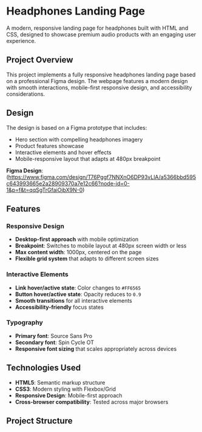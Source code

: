 # Headphones Landing Page

A modern, responsive landing page for headphones built with HTML and CSS, designed to showcase premium audio products with an engaging user experience.

## Project Overview

This project implements a fully responsive headphones landing page based on a professional Figma design. The webpage features a modern design with smooth interactions, mobile-first responsive design, and accessibility considerations.

## Design

The design is based on a Figma prototype that includes:
- Hero section with compelling headphones imagery
- Product features showcase
- Interactive elements and hover effects
- Mobile-responsive layout that adapts at 480px breakpoint

**Figma Design**: (https://www.figma.com/design/T76Pggf7NNXnO6DP93vLlA/a5366bbd595c643993665e2a28909370a7e12c66?node-id=0-1&p=f&t=qqSgTrGfaiOjbX9N-0)


## Features

### Responsive Design
- **Desktop-first approach** with mobile optimization
- **Breakpoint**: Switches to mobile layout at 480px screen width or less
- **Max content width**: 1000px, centered on the page
- **Flexible grid system** that adapts to different screen sizes

### Interactive Elements
- **Link hover/active state**: Color changes to `#FF6565`
- **Button hover/active state**: Opacity reduces to `0.9`
- **Smooth transitions** for all interactive elements
- **Accessibility-friendly** focus states

### Typography
- **Primary font**: Source Sans Pro
- **Secondary font**: Spin Cycle OT
- **Responsive font sizing** that scales appropriately across devices

## Technologies Used

- **HTML5**: Semantic markup structure
- **CSS3**: Modern styling with Flexbox/Grid
- **Responsive Design**: Mobile-first approach
- **Cross-browser compatibility**: Tested across major browsers

## Project Structure
